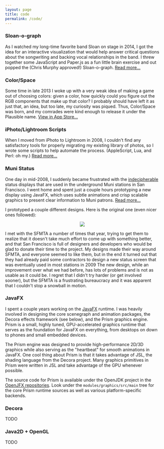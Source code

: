 ```yaml
---
layout: page
title: code
permalink: /code/
---
```


### Sloan-o-graph

As I watched my long-time favorite band Sloan on stage in 2014,
I got the idea for an interactive visualization that would help
answer critical questions about the songwriting and backing vocal
relationships in the band.
I threw together some JavaScript and Paper.js as a fun little
brain exercise and out popped the (Chris Murphy approved!)
Sloan-o-graph.
[Read more...](TODO)

### Color/Space

Some time in late 2013 I woke up with a very weak idea of making
a game out of choosing colors: given a color, how quickly could
you figure out the RGB components that make up that color?
I probably should have left it as just that, an idea, but too
late, my curiosity was piqued.
Thus, Color/Space was born, and my comrades were kind enough
to release it under the Plausible name.
[View in App Store...](TODO)

### iPhoto/Lightroom Scripts

When I moved from iPhoto to Lightroom in 2008, I couldn't find
any satisfactory tools for properly migrating my existing library
of photos, so I wrote some scripts to help automate the process.
(AppleScript, Lua, and Perl: oh my.)
[Read more...](TODO)

### Muni Status

One day in mid-2008, I suddenly became frustrated with the
[indecipherable](http://www.flickr.com/photos/chrispcampbell/2573863573/in/set-72157605585682253/)
status displays that are used in the underground Muni stations in
San Francisco.
I went home and spent just a couple hours prototyping a new display
using JavaFX, which uses subtle animations and crisp scalable graphics
to present clear information to Muni patrons.
[Read more...](TODO)

I prototyped a couple different designs. Here is the original one
(even nicer ones followed):

<p style="text-align:center;">
  <a href="http://www.flickr.com/photos/chrispcampbell/sets/72157605585682253/">
    <img id="muni_now" src="http://farm4.static.flickr.com/3125/2574617086_50d5066a1a_z_d.jpg"/>
  </a>
</p>
    
I met with the SFMTA a number of times that year, trying to get them
to realize that it doesn't take much effort to come up with something
better, and that San Francisco is full of designers and developers who
would be glad to donate their time to the project.
My designs made their way around SFMTA, and everyone seemed to like
them, but in the end it turned out that they had already paid some
contractors to design a new status screen that was eventually used
in most stations in 2009
The new design, while an improvement over what we had before, has
lots of problems and is not as usable as it could be.
I regret that I didn't try harder (or get involved sooner), but the
SFMTA is a frustrating bureaucracy and it was apparent that I couldn't
stop a snowball in motion. 

### JavaFX

I spent a couple years working on the [JavaFX](http://javafx.com/) runtime.
I was heavily involved in designing the core scenegraph and animation
packages, the Decora effects framework (see below), and the Prism graphics
engine.
Prism is a small, highly tuned, GPU-accelerated graphics runtime that serves
as the foundation for JavaFX on everything, from desktops on down to phones
and small embedded devices.

The Prism engine was designed to provide high-performance 2D/3D graphics
while also serving as the "heartbeat" for smooth animations in JavaFX.
One cool thing about Prism is that it takes advantage of JSL, the shading
language from the Decora project.
Many graphics primitives in Prism were written in JSL and take advantage
of the GPU whenever possible.

The source code for Prism is available under the OpenJDK project in the
[OpenJFX repositories](http://hg.openjdk.java.net/openjfx/9/rt/). Look
under the `modules/graphics/src/main` tree for the core Prism runtime sources
as well as various platform-specific backends.

<!-- TODO
I also wrote a series of entries on my old java.net blog about using the
effects package in JavaFX: 

    Introduction
    Basics
    Quality
    Chaining 
    -->
    
### Decora
  
TODO  

### Java2D + OpenGL

TODO
